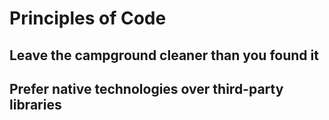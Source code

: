 # Principles of Code

## Leave the campground cleaner than you found it

## Prefer native technologies over third-party libraries
